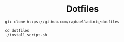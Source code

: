 <div align="center">
  <h1>Dotfiles</h1>
</div>

```
git clone https://github.com/raphaelladinig/dotfiles
```
```
cd dotfiles
./install_script.sh
```